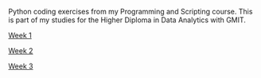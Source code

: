 Python coding exercises from my Programming and Scripting course.
This is part of my studies for the Higher Diploma in Data Analytics with GMIT.

[Week 1](https://github.com/patmcdonald/ProgScript/blob/master/fib.py)

[Week 2](https://github.com/patmcdonald/ProgScript/blob/master/fibname.py)

[Week 3](https://github.com/patmcdonald/ProgScript/blob/master/collatz.py)
